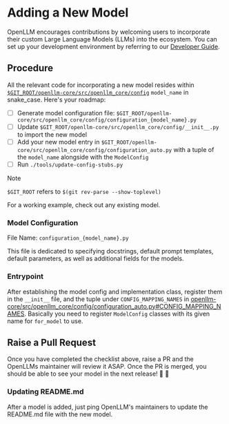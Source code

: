 # Adding a New Model

OpenLLM encourages contributions by welcoming users to incorporate their custom
Large Language Models (LLMs) into the ecosystem. You can set up your development
environment by referring to our
[Developer Guide](https://github.com/bentoml/OpenLLM/blob/main/DEVELOPMENT.md).

## Procedure

All the relevant code for incorporating a new model resides within
[`$GIT_ROOT/openllm-core/src/openllm_core/config`](../openllm-core/src/openllm_core/config/) `model_name` in snake_case.
Here's your roadmap:

- [ ] Generate model configuration file:
      `$GIT_ROOT/openllm-core/src/openllm_core/config/configuration_{model_name}.py`
- [ ] Update `$GIT_ROOT/openllm-core/src/openllm_core/config/__init__.py` to import the new model
- [ ] Add your new model entry in `$GIT_ROOT/openllm-core/src/openllm_core/config/configuration_auto.py` with a tuple of the `model_name` alongside with the `ModelConfig`
- [ ] Run `./tools/update-config-stubs.py`

> [!NOTE]
>
> `$GIT_ROOT` refers to `$(git rev-parse --show-toplevel)`

For a working example, check out any existing model.

### Model Configuration

File Name: `configuration_{model_name}.py`

This file is dedicated to specifying docstrings, default prompt templates,
default parameters, as well as additional fields for the models.

### Entrypoint

After establishing the model config and implementation class, register them in
the `__init__` file, and the tuple under `CONFIG_MAPPING_NAMES` in [openllm-core/src/openllm_core/config/configuration_auto.py#CONFIG_MAPPING_NAMES](https://github.com/bentoml/OpenLLM/blob/main/openllm-core/src/openllm_core/config/configuration_auto.py#L30). Basically you need to register `ModelConfig` classes with its given name for `for_model` to use.

## Raise a Pull Request

Once you have completed the checklist above, raise a PR and the OpenLLMs
maintainer will review it ASAP. Once the PR is merged, you should be able to see
your model in the next release! 🎉 🎊

### Updating README.md

After a model is added, just ping OpenLLM's maintainers to update the README.md file
with the new model.
